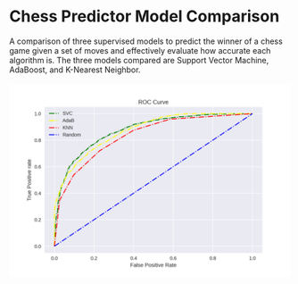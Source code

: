# Chess Predictor Model Comparison 
A comparison of three supervised models to predict the winner of a chess game given a set of moves and effectively evaluate how accurate each algorithm is. The three models compared are Support Vector Machine, AdaBoost, and K-Nearest Neighbor.
<br>
<br>
![](Images/ROC.png)
